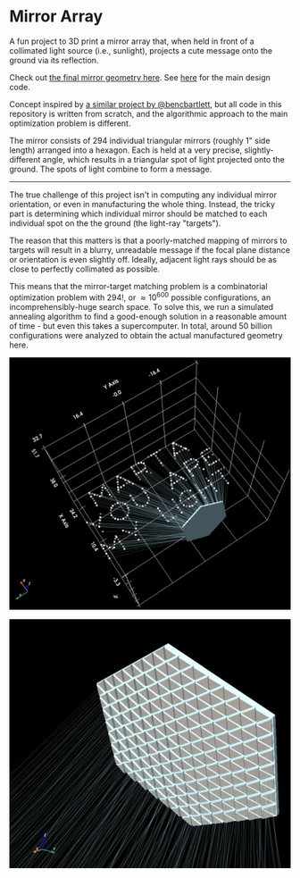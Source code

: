 # Mirror Array

A fun project to 3D print a mirror array that, when held in front of a collimated light source (i.e., sunlight), projects a cute message onto the ground via its reflection.

Check out [the final mirror geometry here](./to_print/print_manifold.stl). See [here](design_mirror.py) for the main design code.

Concept inspired by [a similar project by @bencbartlett](https://github.com/bencbartlett/3D-printed-mirror-array), but all code in this repository is written from scratch, and the algorithmic approach to the main optimization problem is different.

The mirror consists of 294 individual triangular mirrors (roughly 1" side length) arranged into a hexagon. Each is held at a very precise, slightly-different angle, which results in a triangular spot of light projected onto the ground. The spots of light combine to form a message.

-----

The true challenge of this project isn't in computing any individual mirror orientation, or even in manufacturing the whole thing. Instead, the tricky part is determining which individual mirror should be matched to each individual spot on the the ground (the light-ray "targets"). 

The reason that this matters is that a poorly-matched mapping of mirrors to targets will result in a blurry, unreadable message if the focal plane distance or orientation is even slightly off. Ideally, adjacent light rays should be as close to perfectly collimated as possible.

This means that the mirror-target matching problem is a combinatorial optimization problem with $294!$, or $\approx 10^{600}$ possible configurations, an incomprehensibly-huge search space. To solve this, we run a simulated annealing algorithm to find a good-enough solution in a reasonable amount of time - but even this takes a supercomputer. In total, around 50 billion configurations were analyzed to obtain the actual manufactured geometry here.

![mirror1](./media/mirror1.png)

![mirror2](./media/mirror2.png)
